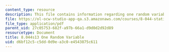 ```yaml
---
content_type: resource
description: This file contains information regarding one random variable.
file: https://ol-ocw-studio-app-qa.s3.amazonaws.com/courses/8-044-statistical-physics-i-spring-2013/d6bf12c5c5dd0d9ea3c0e4543875c611_MIT8_044S13_ProbabilityCh1.pdf
file_type: application/pdf
parent_uid: 27c05753-682f-a97b-66a1-d9d0d2d92d89
resourcetype: Document
title: 8.044s13 One Random Variable
uid: d6bf12c5-c5dd-0d9e-a3c0-e4543875c611
---
```


